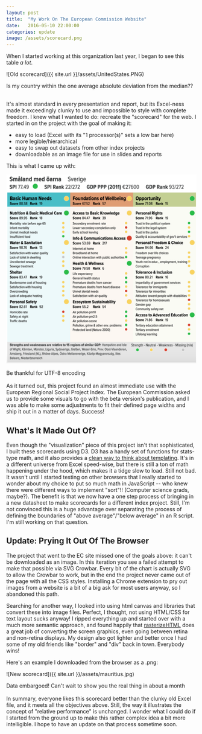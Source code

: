 ```yaml
---
layout: post
title:  "My Work On The European Commission Website"
date:   2016-05-10 22:00:00
categories: update
image: /assets/scorecard.png
---
```


When I started working at this organization last year, I began to see this table *a lot*. 

![Old scorecard]({{ site.url }}/assets/UnitedStates.PNG)
<figcaption>Is my country within the one average absolute deviation from the median??</figcaption>
<br />

It's almost standard in every presentation and report, but its Excel-ness made it exceedingly clunky to use and impossible to style with complete freedom. I knew what I wanted to do: recreate the "scorecard" for the web. I started in on the project with the goal of making it:

+ easy to load (Excel with its "1 processor(s)" sets a low bar here)
+ more legible/hierarchical
+ easy to swap out datasets from other index projects
+ downloadable as an image file for use in slides and reports

This is what I came up with:

[![Screenshot of scorecard](/assets/scorecard.png)](http://ec.europa.eu/regional_policy/en/information/maps/social_progress)
<figcaption>Be thankful for UTF-8 encoding</figcaption>

<br>
As it turned out, this project found an almost immediate use with the European Regional Social Project Index. The European Commission asked us to provide some visuals to go with the beta version's publication, and I was able to make some adjustments to fit their defined page widths and ship it out in a matter of days. Success! 

## What's It Made Out Of? ##
Even though the "visualization" piece of this project isn't that sophisticated, I built these scorecards using D3. D3 has a handy set of functions for stats-type math, and it also provides a [clean way to think about templating](http://www.macwright.org/2013/07/07/d3-for-html.html). It's in a different universe from Excel speed-wise, but there is still a ton of math happening under the hood, which makes it a tidge slow to load. Still not bad. It wasn't until I started testing on other browsers that I really started to wonder about my choice to put so much math in JavaScript -- who knew there were different ways to implement "sort"!! (Computer science grads, maybe?). The benefit is that we now have a one step process of bringing in a new datasheet to make scorecards for a different index project. Still, I'm not convinced this is a huge advantage over separating the process of defining the boundaries of "above average"/"below average" in an R script. I'm still working on that question.

## Update: Prying It Out Of The Browser ##
The project that went to the EC site missed one of the goals above: it can't be downloaded as an image. In this iteration you see a failed attempt to make that possible via SVG Crowbar. Every bit of the chart is actually SVG to allow the Crowbar to work, but in the end the project never came out of the page with all the CSS styles. Installing a Chrome extension to pry out images from a website is a bit of a big ask for most users anyway, so I abandoned this path.

Searching for another way, I looked into using html canvas and libraries that convert these into image files. Perfect, I thought, not using HTML/CSS for text layout sucks anyway! I ripped everything up and started over with a much more semantic approach, and found happily that [rasterizeHTML](http://cburgmer.github.io/rasterizeHTML.js/) does a great job of converting the screen graphics, even going between retina and non-retina displays. My design also got lighter and better once I had some of my old friends like "border" and "div" back in town. Everybody wins!

Here's an example I downloaded from the browser as a .png:

![New scorecard]({{ site.url }}/assets/mauritius.jpg)
<figcaption>Data embargoed! Can't wait to show you the real thing in about a month</figcaption>

<br>
In summary, everyone likes this scorecard better than the clunky old Excel file, and it meets all the objectives above. Still, the way it illustrates the concept of "relative performance" is unchanged. I wonder what I could do if I started from the ground up to make this rather complex idea a bit more intelligible. I hope to have an update on that process sometime soon.



